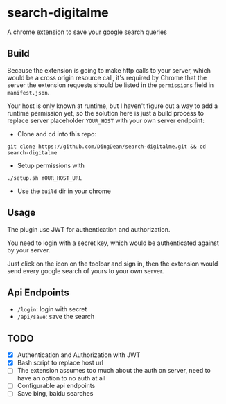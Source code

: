 # search-digitalme
A chrome extension to save your google search queries

## Build
Because the extension is going to make http calls to your server, which would be a cross origin resource call, it's required by Chrome that the server the extension requests should be listed in the `permissions` field in `manifest.json`.

Your host is only known at runtime, but I haven't figure out a way to add a runtime permission yet, so the solution here is just a build process to replace server placeholder `YOUR_HOST` with your own server endpoint:

* Clone and cd into this repo:

`git clone https://github.com/DingDean/search-digitalme.git && cd search-digitalme`

* Setup permissions with 

`./setup.sh YOUR_HOST_URL`

* Use the `build` dir in your chrome

## Usage

The plugin use JWT for authentication and authorization. 

You need to login with a secret key, which would be authenticated against by your server.

Just click on the icon on the toolbar and sign in, then the extension would send every google search of yours to your own server.

## Api Endpoints

* `/login`: login with secret
* `/api/save`: save the search

## TODO

- [X] Authentication and Authorization with JWT
- [X] Bash script to replace host url
- [ ] The extension assumes too much about the auth on server, need to have an option to no auth at all
- [ ] Configurable api endpoints
- [ ] Save bing, baidu searches
